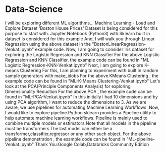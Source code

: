 # Data-Science
I will be exploring different ML algorithms...
Machine Learning - Load and Explore Dataset
'Boston House Prices' Dataset is being considered for this purpose to start with.
Jupyter Notebook (Python3) with Sklearn built in dataset is considered for this example
And, I will walk you through Linear Regression using the above dataset in the "BostonLinearRegression-Venkat.ipynb" example code.
Now, I am going to consider Iris dataset for exploring the Logistic Regression and KNN Classifier
For the above Logistic Regression and KNN Classifier, the example code can be found in "ML Logistic Regression-KNN-Venkat.ipynb"
Next, I am going to explore K-means Clustering
For this, I am planning to experiment with built in random sample generators with make_blobs
For the above KMeans Clustering , the example code can be found in "ML-K-Means Clustering-Venkat.ipynb"
Let's look at the PCA(Principle Components Analysis) for exploring Dimensionality Reduction
For the above PCA , the example code can be found in "ML-PCA-Venkat.ipynb"
In this initially I had 10 dimensions and by using PCA algorithm, I want to reduce the dimensions to 3.
As we are aware, we use pipelines for automating Machine Learning Workflows.
Now, I would like to explore pipeline.Python sklearn provides a Pipeline utility to help automate machine learning workflows.
Pipeline is mainly used to combine multiple models or estimators.Note that all models in the pipeline must be transformers.The last model can either be a transformer,classifier,regressor or any other such object.
For the above pipeline demonstration , the example code can be found in "ML-pipeline-Venkat.ipynb"
Thank You:Google Colab,Databricks Community Edition
